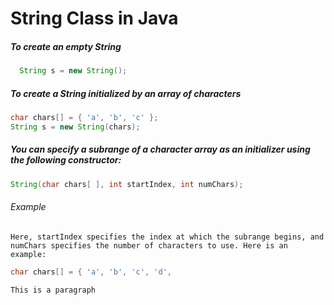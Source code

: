 # String Class in Java


##### To create an empty String
```java
  String s = new String();
```


##### To create a String initialized by an array of characters
```java
char chars[] = { 'a', 'b', 'c' };
String s = new String(chars);
```

##### You can specify a subrange of a character array as an initializer using the following constructor:
```java
String(char chars[ ], int startIndex, int numChars);
```
###### Example 
 `Here, startIndex specifies the index at which the subrange begins, and numChars specifies
the number of characters to use. Here is an example:`
```java
char chars[] = { 'a', 'b', 'c', 'd', 
```

``This is a paragraph``

